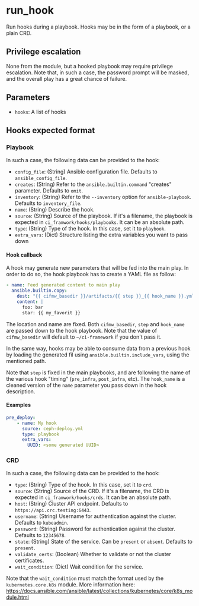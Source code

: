# run_hook
Run hooks during a playbook. Hooks may be in the form of a playbook, or a
plain CRD.

## Privilege escalation
None from the module, but a hooked playbook may require privilege escalation.
Note that, in such a case, the password prompt will be masked, and the overall
play has a great chance of failure.

## Parameters
* `hooks`: A list of hooks

## Hooks expected format
### Playbook
In such a case, the following data can be provided to the hook:
* `config_file`: (String) Ansible configuration file. Defaults to `ansible_config_file`.
* `creates`: (String) Refer to the `ansible.builtin.command` "creates" parameter. Defaults to `omit`.
* `inventory`: (String) Refer to the `--inventory` option for `ansible-playbook`. Defaults to `inventory_file`.
* `name`: (String) Describe the hook.
* `source`: (String) Source of the playbook. If it's a filename, the playbook is expected in `ci_framwork/hooks/playbooks`. It can be an absolute path.
* `type`: (String) Type of the hook. In this case, set it to `playbook`.
* `extra_vars`: (Dict) Structure listing the extra variables you want to pass down

#### Hook callback
A hook may generate new parameters that will be fed into the main play. In order
to do so, the hook playbook has to create a YAML file as follow:
```YAML
- name: Feed generated content to main play
  ansible.builtin.copy:
    dest: "{{ cifmw_basedir }}/artifacts/{{ step }}_{{ hook_name }}.yml"
    content: |
      foo: bar
      star: {{ my_favorit }}
```
The location and name are fixed. Both `cifmw_basedir`, `step` and `hook_name` are passed
down to the hook playbook. Note that the value of `cifmw_basedir` will default
to `~/ci-framework` if you don't pass it.

In the same way, hooks may be able to consume data from a previous hook by loading
the generated fil using `ansible.builtin.include_vars`, using the mentioned path.

Note that `step` is fixed in the main playbooks, and are following the name of
the various hook "timing" (`pre_infra`, `post_infra`, etc). The `hook_name` is
a cleaned version of the `name` parameter you pass down in the hook description.

#### Examples
```YAML
pre_deploy:
    - name: My hook
      source: ceph-deploy.yml
      type: playbook
      extra_vars:
        UUID: <some generated UUID>
```


### CRD
In such a case, the following data can be provided to the hook:
* `type`: (String) Type of the hook. In this case, set it to `crd`.
* `source`: (String) Source of the CRD. If it's a filename, the CRD is expected in `ci_framwork/hooks/crds`. It can be an absolute path.
* `host`: (String) Cluster API endpoint. Defaults to `https://api.crc.testing:6443`.
* `username`: (String) Username for authentication against the cluster. Defaults to `kubeadmin`.
* `password`: (String) Password for authentication against the cluster. Defaults to `12345678`.
* `state`: (String) State of the service. Can be `present` or `absent`. Defaults to `present`.
* `validate_certs`: (Boolean) Whether to validate or not the cluster certificates.
* `wait_condition`: (Dict) Wait condition for the service.

Note that the `wait_condition` must match the format used by the
`kubernetes.core.k8s` module. More information here:
https://docs.ansible.com/ansible/latest/collections/kubernetes/core/k8s_module.html
